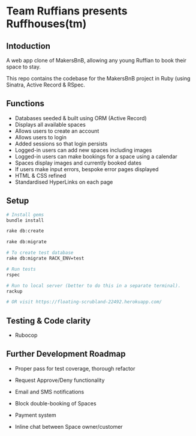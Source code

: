 # Team Ruffians presents Ruffhouses(tm)

## Intoduction

A web app clone of MakersBnB, allowing any young Ruffian to book their space to stay.

This repo contains the codebase for the MakersBnB project in Ruby (using Sinatra, Active Record & RSpec.

## Functions
- Databases seeded & built using ORM (Active Record)
- Displays all available spaces
- Allows users to create an account
- Allows users to login
- Added sessions so that login persists
- Logged-in users can add new spaces including images
- Logged-in users can make bookings for a space using a calendar
- Spaces display images and currently booked dates
- If users make input errors, bespoke error pages displayed
- HTML & CSS refined
- Standardised HyperLinks on each page

## Setup

```bash
# Install gems
bundle install

rake db:create

rake db:migrate

# To create test database
rake db:migrate RACK_ENV=test

# Run tests
rspec

# Run to local server (better to do this in a separate terminal).
rackup

# OR visit https://floating-scrubland-22492.herokuapp.com/
```

## Testing & Code clarity
- Rubocop


## Further Development Roadmap
- Proper pass for test coverage, thorough refactor

- Request Approve/Deny functionality
- Email and SMS notifications
- Block double-booking of Spaces
- Payment system
- Inline chat between Space owner/customer
